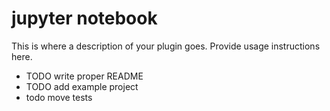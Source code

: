 # jupyter notebook

This is where a description of your plugin goes.
Provide usage instructions here.

* TODO write proper README
* TODO add example project
* todo move tests
